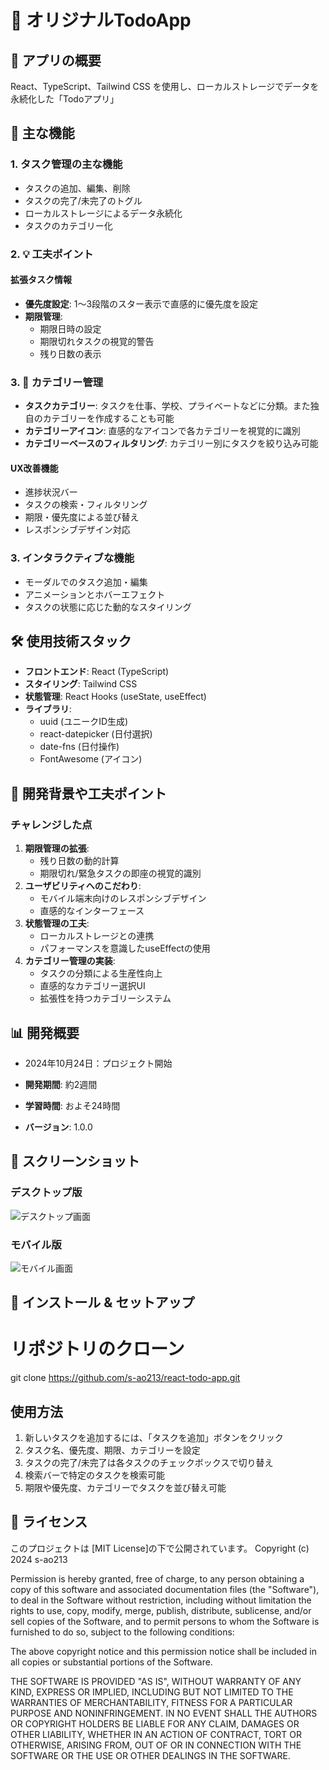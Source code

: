 # 📝 オリジナルTodoApp

## 🌟 アプリの概要

React、TypeScript、Tailwind CSS を使用し、ローカルストレージでデータを永続化した「Todoアプリ」

## 🚀 主な機能

### 1. タスク管理の主な機能

- タスクの追加、編集、削除
- タスクの完了/未完了のトグル
- ローカルストレージによるデータ永続化
- タスクのカテゴリー化

### 2. 💡 工夫ポイント

#### 拡張タスク情報

- **優先度設定**: 1〜3段階のスター表示で直感的に優先度を設定
- **期限管理**:
  - 期限日時の設定
  - 期限切れタスクの視覚的警告
  - 残り日数の表示
 
### 3. 📁 カテゴリー管理

- **タスクカテゴリー**: タスクを仕事、学校、プライベートなどに分類。また独自のカテゴリーを作成することも可能
- **カテゴリーアイコン**: 直感的なアイコンで各カテゴリーを視覚的に識別
- **カテゴリーベースのフィルタリング**: カテゴリー別にタスクを絞り込み可能

#### UX改善機能

- 進捗状況バー
- タスクの検索・フィルタリング
- 期限・優先度による並び替え
- レスポンシブデザイン対応

### 3. インタラクティブな機能

- モーダルでのタスク追加・編集
- アニメーションとホバーエフェクト
- タスクの状態に応じた動的なスタイリング

## 🛠 使用技術スタック

- **フロントエンド**: React (TypeScript)
- **スタイリング**: Tailwind CSS
- **状態管理**: React Hooks (useState, useEffect)
- **ライブラリ**:
  - uuid (ユニークID生成)
  - react-datepicker (日付選択)
  - date-fns (日付操作)
  - FontAwesome (アイコン)

## 💭 開発背景や工夫ポイント

### チャレンジした点

1. **期限管理の拡張**:
   - 残り日数の動的計算
   - 期限切れ/緊急タスクの即座の視覚的識別
2. **ユーザビリティへのこだわり**:
   - モバイル端末向けのレスポンシブデザイン
   - 直感的なインターフェース
3. **状態管理の工夫**:
   - ローカルストレージとの連携
   - パフォーマンスを意識したuseEffectの使用
4. **カテゴリー管理の実装**:
    - タスクの分類による生産性向上
    - 直感的なカテゴリー選択UI
    - 拡張性を持つカテゴリーシステム
## 📊 開発概要

- 2024年10月24日：プロジェクト開始

- **開発期間**: 約2週間
- **学習時間**: およそ24時間
- **バージョン**: 1.0.0

## 📸 スクリーンショット

### デスクトップ版

![デスクトップ画面](desktop-screenshot.png)

### モバイル版

![モバイル画面](mobile-screenshot.png)

## 🚀 インストール & セットアップ

# リポジトリのクローン

git clone https://github.com/s-ao213/react-todo-app.git

## 使用方法

1. 新しいタスクを追加するには、「タスクを追加」ボタンをクリック
2. タスク名、優先度、期限、カテゴリーを設定
3. タスクの完了/未完了は各タスクのチェックボックスで切り替え
4. 検索バーで特定のタスクを検索可能
5. 期限や優先度、カテゴリーでタスクを並び替え可能


## 📃 ライセンス

このプロジェクトは [MIT License]の下で公開されています。
Copyright (c) 2024 s-ao213

Permission is hereby granted, free of charge, to any person obtaining a copy
of this software and associated documentation files (the "Software"), to deal
in the Software without restriction, including without limitation the rights
to use, copy, modify, merge, publish, distribute, sublicense, and/or sell
copies of the Software, and to permit persons to whom the Software is
furnished to do so, subject to the following conditions:

The above copyright notice and this permission notice shall be included in all
copies or substantial portions of the Software.

THE SOFTWARE IS PROVIDED "AS IS", WITHOUT WARRANTY OF ANY KIND, EXPRESS OR
IMPLIED, INCLUDING BUT NOT LIMITED TO THE WARRANTIES OF MERCHANTABILITY,
FITNESS FOR A PARTICULAR PURPOSE AND NONINFRINGEMENT. IN NO EVENT SHALL THE
AUTHORS OR COPYRIGHT HOLDERS BE LIABLE FOR ANY CLAIM, DAMAGES OR OTHER
LIABILITY, WHETHER IN AN ACTION OF CONTRACT, TORT OR OTHERWISE, ARISING FROM,
OUT OF OR IN CONNECTION WITH THE SOFTWARE OR THE USE OR OTHER DEALINGS IN THE
SOFTWARE.

